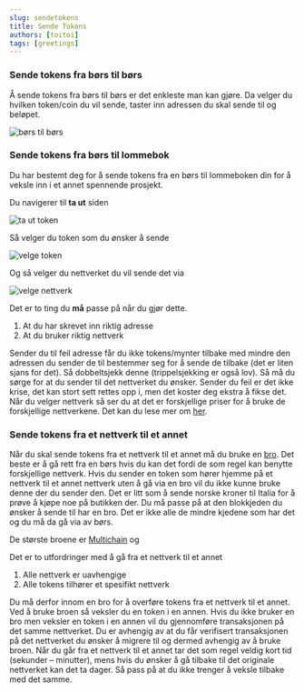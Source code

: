 ```yaml
---
slug: sendetokens
title: Sende Tokens   
authors: [toitoi]
tags: [greetings]
---
```


### Sende tokens fra børs til børs

Å sende tokens fra børs til børs er det enkleste man kan gjøre. Da velger du hvilken token/coin du vil sende, taster inn adressen du skal sende til og beløpet. 

![børs til børs](/img/firi.png "Sende tokens fra børs til børs")


### Sende tokens fra børs til lommebok

Du har bestemt deg for å sende tokens fra en børs til lommeboken din for å veksle inn i et annet spennende prosjekt.

Du navigerer til **ta ut** siden

![ta ut token](/img/withdraw1.png "Ta ut token")

Så velger du token som du ønsker å sende

![velge token](/img/withdraw2.png "Velge token")

Og så velger du nettverket du vil sende det via

![velge nettverk](/img/withdraw3.png "Velge nettverk")

Det er to ting du **må** passe på når du gjør dette. 

1.	At du har skrevet inn riktig adresse
2.	At du bruker riktig nettverk

Sender du til feil adresse får du ikke tokens/mynter tilbake med mindre den adressen du sender de til bestemmer seg for å sende de tilbake (det er liten sjans for det). Så dobbeltsjekk denne (trippelsjekking er også lov). Så må du sørge for at du sender til det nettverket du ønsker. Sender du feil er det ikke krise, det kan stort sett rettes opp i, men det koster deg ekstra å fikse det. Når du velger nettverk så ser du at det er forskjellige priser for å bruke de forskjellige nettverkene. Det kan du lese mer om [her](/docs/konsepter/gas). 

### Sende tokens fra et nettverk til et annet

Når du skal sende tokens fra et nettverk til et annet må du bruke en [bro](/docs/konsepter/bro). Det beste er å gå rett fra en børs hvis du kan det fordi de som regel kan benytte forskjellige nettverk. Hvis du sender en token som hører hjemme på et nettverk til et annet nettverk uten å gå via en bro vil du ikke kunne bruke denne der du sender den. Det er litt som å sende norske kroner til Italia for å prøve å kjøpe noe på butikken der. Du må passe på at den blokkjeden du ønsker å sende til har en bro. Det er ikke alle de mindre kjedene som har det og du må da gå via av børs. 

De største broene er [Multichain](https://app.multichain.org/#/router) og 

Det er to utfordringer med å gå fra et nettverk til et annet

1.	Alle nettverk er uavhengige
2.	Alle tokens tilhører et spesifikt nettverk

Du må derfor innom en bro for å overføre tokens fra et nettverk til et annet. Ved å bruke broen så veksler du en token i en annen. Hvis du ikke bruker en bro men veksler en token i en annen vil du gjennomføre transaksjonen på det samme nettverket. Du er avhengig av at du får verifisert transaksjonen på det nettverket du ønsker å migrere til og dermed avhengig av å bruke broen. 
Når du går fra et nettverk til et annet tar det som regel veldig kort tid (sekunder – minutter), mens hvis du ønsker å gå tilbake til det originale nettverket kan det ta dager. Så pass på at du ikke trenger å veksle tilbake med det samme. 